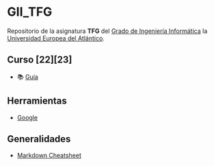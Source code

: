 # GII_TFG
Repositorio de la asignatura **TFG** del [Grado de Ingeniería Informática](https://www.uneatlantico.es/escuela-politecnica-superior/estudios-grado-oficial-en-ingenieria-informatica) la [Universidad Europea del Atlántico](https://www.uneatlantico.es).

## Curso [22][23]
* 📚 [Guía](guia/readme.md)

## Herramientas
* [Google](https://workspace.google.com/intl/es)

## Generalidades
* [Markdown Cheatsheet](https://github.com/adam-p/markdown-here/wiki/Markdown-Cheatsheet)
